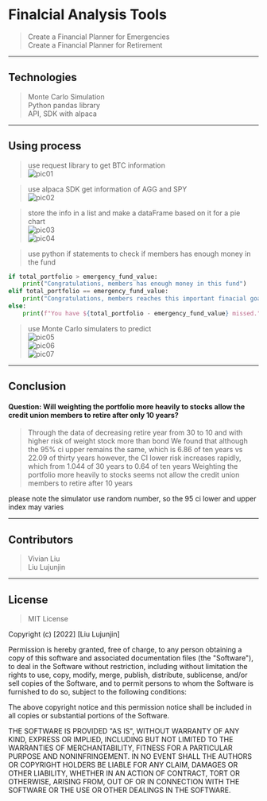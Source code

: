 # Finalcial Analysis Tools   

  > Create a Financial Planner for Emergencies   
  Create a Financial Planner for Retirement   
---  

## Technologies  

  > Monte Carlo Simulation    
  Python pandas library   
  API, SDK with alpaca
---   

## Using process

  > use request library to get BTC information       
![pic01]()    

  > use alpaca SDK get information of AGG and SPY    
![pic02]()     

  > store the info in a list and make a dataFrame based on it for a pie chart    
![pic03]()        
![pic04]()   

  > use python if statements to check if members has enough money in the fund
```python
if total_portfolio > emergency_fund_value:
    print("Congratulations, members has enough money in this fund")
elif total_portfolio == emergency_fund_value:
    print("Congratulations, members reaches this important finacial goal")
else:
    print(f"You have ${total_portfolio - emergency_fund_value} missed.")
```

   > use Monte Carlo simulaters to predict    
![pic05]()    
![pic06]()    
![pic07]()    

---

## Conclusion
#### Question: Will weighting the portfolio more heavily to stocks allow the credit union members to retire after only 10 years?
  > Through the data of decreasing retire year from 30 to 10
  and with higher risk of weight stock more than bond
  We found that although the 95% ci upper remains the same, which is 6.86 of ten years vs 22.09 of thirty years
  however, the CI lower risk increases rapidly, which from 1.044 of 30 years to 0.64 of ten years
  Weighting the portfolio more heavily to stocks seems not allow the credit union members to retire after 10 years
  
  please note the simulator use random number, so the 95 ci lower and upper index may varies

 ---   

## Contributors
  > Vivian Liu    
    Liu Lujunjin   
---
## License

  > MIT License

Copyright (c) [2022] [Liu Lujunjin]

Permission is hereby granted, free of charge, to any person obtaining a copy of this software and associated documentation files (the "Software"), to deal in the Software without restriction, including without limitation the rights to use, copy, modify, merge, publish, distribute, sublicense, and/or sell copies of the Software, and to permit persons to whom the Software is furnished to do so, subject to the following conditions:

The above copyright notice and this permission notice shall be included in all copies or substantial portions of the Software.

THE SOFTWARE IS PROVIDED "AS IS", WITHOUT WARRANTY OF ANY KIND, EXPRESS OR IMPLIED, INCLUDING BUT NOT LIMITED TO THE WARRANTIES OF MERCHANTABILITY, FITNESS FOR A PARTICULAR PURPOSE AND NONINFRINGEMENT. IN NO EVENT SHALL THE AUTHORS OR COPYRIGHT HOLDERS BE LIABLE FOR ANY CLAIM, DAMAGES OR OTHER LIABILITY, WHETHER IN AN ACTION OF CONTRACT, TORT OR OTHERWISE, ARISING FROM, OUT OF OR IN CONNECTION WITH THE SOFTWARE OR THE USE OR OTHER DEALINGS IN THE SOFTWARE.


	



